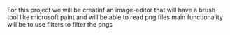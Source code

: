 For this project we will be creatinf an image-editor that will have a brush tool like microsoft paint
and will be able to read png files main functionality will be to use filters to filter the pngs
